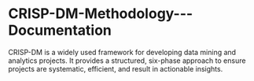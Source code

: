 # CRISP-DM-Methodology---Documentation
CRISP-DM is a widely used framework for developing data mining and analytics projects. It provides a structured, six-phase approach to ensure projects are systematic, efficient, and result in actionable insights.
